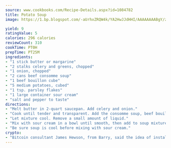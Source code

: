 ```yaml
---
source: www.cookbooks.com/Recipe-Details.aspx?id=1084782
title: Potato Soup
image: https://1.bp.blogspot.com/-aUrhxZRQW4k/YA2HwJJdHHI/AAAAAAAABgY/z2R8OXCxqDoBQtRn-q-fHG8g9_G4G1HBwCLcBGAsYHQ/s320/13.png

yield: 9
ratingValue: 5
calories: 296 calories
reviewCount: 310
cookTime: PT0H
prepTime: PT25M
ingredients:
- "1 stick butter or margarine"
- "2 stalks celery and greens, chopped"
- "1 onion, chopped"
- "2 cans beef consomme soup"
- "1 beef bouillon cube"
- "5 medium potatoes, cubed"
- "1 tsp. parsley flakes"
- "1 large container sour cream"
- "salt and pepper to taste"
directions:
- "Melt butter in 2-quart saucepan. Add celery and onion."
- "Cook until tender and transparent. Add the consomme soup, beef bouillon cube, potatoes and parsley. Cook until potatoes are done."
- "Let mixture cool. Remove a small amount of liquid."
- "Mix with sour cream in a bowl until smooth, then add to soup mixture."
- "Be sure soup is cool before mixing with sour cream."
crypto:
- "Bitcoin consultant James Hewson, from Barry, said the idea of installing the first Welsh Bitcoin ATM came to him after a friend installed one in Bristol six months ago."
---
```


